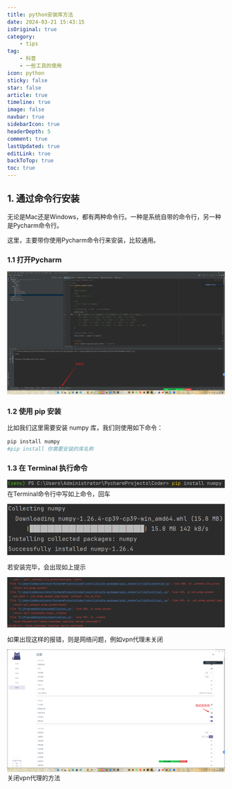 ```yaml
---
title: python安装库方法
date: 2024-03-21 15:43:15
isOriginal: true
category:
    - tips
tag:
    - 科普
    - 一些工具的使用
icon: python
sticky: false
star: false
article: true
timeline: true
image: false
navbar: true
sidebarIcon: true
headerDepth: 5
comment: true
lastUpdated: true
editLink: true
backToTop: true
toc: true
---
```


##  1. 通过命令行安装

无论是Mac还是Windows，都有两种命令行。一种是系统自带的命令行，另一种是Pycharm命令行。

这里，主要带你使用Pycharm命令行来安装，比较通用。

### 1.1 打开Pycharm

![image-20240321152320036](./how-to-install-module.assets/image-20240321152320036.png)

### 1.2 使用 pip 安装

比如我们这里需要安装 numpy 库，我们则使用如下命令：

```python
pip install numpy
#pip install 你需要安装的库名称
```

###  1.3 在 Terminal 执行命令

![image-20240321153442534](./how-to-install-module.assets/image-20240321153442534.png)
在Terminal命令行中写如上命令，回车


![image-20240321153502708](./how-to-install-module.assets/image-20240321153502708.png)

若安装完毕，会出现如上提示



![image-20240321153522704](./how-to-install-module.assets/image-20240321153522704.png)

如果出现这样的报错，则是网络问题，例如vpn代理未关闭



![image-20240321153735472](./how-to-install-module.assets/image-20240321153735472.png)
关闭vpn代理的方法